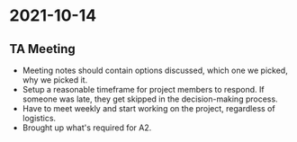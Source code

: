 # 2021-10-14

## TA Meeting 

- Meeting notes should contain options discussed, which one we picked, why we picked it.
- Setup a reasonable timeframe for project members to respond. If someone was late, they get skipped in the decision-making process.
- Have to meet weekly and start working on the project, regardless of logistics. 
- Brought up what's required for A2.
